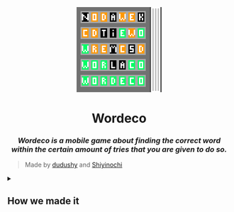 <p align="center">
    <img src="draft/3Wordeco.png" alt="logoWordeco">
</p>
<h1 align="center">Wordeco</h1>
<h3 align="center"><em>Wordeco is a mobile game about finding the correct word within the certain amount of tries that you are given to do so.</em></h3>

> Made by [dudushy](https://github.com/dudushy) and [Shiyinochi](https://github.com/Shiyinochi)

<details>
    <summary><h2>How we made it</h2></summary>
    
## Topics
- [Starting Project](#starting-project)

- [Generating `.apk` (Android)](#generating-apk-android)

- [Running the App (Android)](#running-the-app-android)

- [Making the App](#making-the-app)

### Starting Project

1. Download [Node.js](https://nodejs.org/en/download/).

1. Install `npm`:
    ```bash
    $ npm install -g npm
    ```

1. Install Ionic CLI:
    ```bash
    $ npm install -g @ionic/cli
    ```

1. Start Ionic Project (Tabs Template):
    ```bash
    $ ionic start Wordeco tabs --cordova

    ? Framework: Angular

    [WARN] About to integrate your app with Cordova.
    ? Are you sure you want to continue? (Y/n) y

    ? Create free Ionic account? (y/N) n
    ```

1. Install Cordova:
    ```bash
    $ npm i -g cordova
    ```

1. Install Cordova Resources:
    ```bash
    $ npm i -g cordova-res
    ```

1. Generate Cordova Resources:
    ```bash
    $ cordova-res
    ```

1. Add Android Platform:
    ```bash
    $ ionic cordova platform add android
    ```

1. Install Native Run:
    ```bash
    $ npm i -g native-run
    ```

1. Install [Android Studio](https://developer.android.com/studio#downloads) with all SDK and Platform Tools [needed](https://ionicframework.com/docs/developing/android).

1. Setup ESLint:
    ```bash
    $ npm install -g eslint
    ```

    ```bash
    $ npm init @eslint/config

    Need to install the following packages:
    @eslint/create-config
    Ok to proceed? (y) y
    ```

    - :question: How would you like to use ESLint? · `problems`

    - :question: What type of modules does your project use? · `none`

    - :question: Which framework does your project use? · `none`

    - :question: Does your project use TypeScript? · `Yes`

    - :question: Where does your code run? · `browser, node`

    - :question: What format do you want your config file to be in? · `JavaScript`

    - @typescript-eslint/eslint-plugin@latest @typescript-eslint/parser@latest
        - :question: Would you like to install them now? · `Yes`

        - :question: Which package manager do you want to use? · `npm`


---
### Generating `.apk` (Android)
- Delete `www` folder

```bash
$ ionic cordova build android --aot

? May Cordova anonymously report usage statistics to improve the tool over time? (Y/n) n
```

---
### Running the App (Android)
```bash
$ cordova clean
```
```bash
$ ionic cordova run android --aot --livereload
```

---
### Making the App
1. Generate Homepage:
    ```bash
    $ ionic generate page home
    ```

1. Generate Game:
    ```bash
    $ ionic generate page game
    ```
---
</details>
